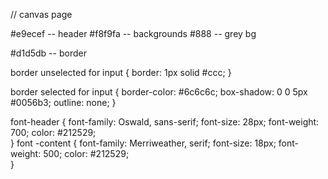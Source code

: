 // canvas page

#e9ecef -- header
#f8f9fa -- backgrounds
#888 -- grey bg

#d1d5db -- border

border unselected for input {
border: 1px solid #ccc;
}

border selected for input {
border-color: #6c6c6c;
box-shadow: 0 0 5px #0056b3;
outline: none;
}

font-header {
font-family: Oswald, sans-serif;
font-size: 28px;
font-weight: 700;
color: #212529;  
}
font -content {
font-family: Merriweather, serif;
font-size: 18px;
font-weight: 500;
color: #212529;  
}
